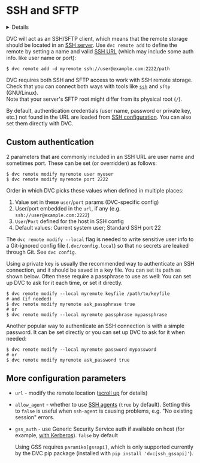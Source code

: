 # SSH and SFTP

<!--
## SSH
-->

<details>

### Click to learn about SSH and SFTP.

[SSH] (Secure Shell) is a protocol that uses encryption to secure a connection
with a remote computer, which lets you safely transfer files to and from it
(like [`scp`]), among other features. Other operations can be used on top of
SSH, like FTP (simple file transfer protocol) which becomes secure or [SFTP].

[SSH]: https://www.ssh.com/academy/ssh
[SFTP]: https://www.ssh.com/academy/ssh/sftp-ssh-file-transfer-protocol
[`scp`]: https://www.ssh.com/academy/ssh/scp

</details>

DVC will act as an SSH/SFTP client, which means that the remote storage should
be located in an [SSH server]. Use `dvc remote add` to define the remote by
setting a name and valid [SSH URL] (which may include some auth info. like user
name or port):

```cli
$ dvc remote add -d myremote ssh://user@example.com:2222/path
```

[ssh server]: https://www.ssh.com/academy/ssh/server
[SSH URL]: https://tools.ietf.org/id/draft-salowey-secsh-uri-00.html#sshsyntax

<admon type="warn">

DVC requires both SSH and SFTP access to work with SSH remote storage. Check
that you can connect both ways with tools like [`ssh`] and `sftp` (GNU/Linux).  
Note that your server's SFTP root might differ from its physical root (`/`).

[`ssh`]: https://www.ssh.com/academy/ssh/command

</admon>

By default, authentication credentials (user name, password or private key,
etc.) not found in the URL are loaded from [SSH configuration]. You can also set
them directly with DVC.

[ssh configuration]: https://www.ssh.com/academy/ssh/config

## Custom authentication

2 parameters that are commonly included in an SSH URL are user name and
sometimes port. These can be set (or overridden) as follows:

```cli
$ dvc remote modify myremote user myuser
$ dvc remote modify myremote port 2222
```

Order in which DVC picks these values when defined in multiple places:

1. Value set in these `user`/`port` params (DVC-specific config)
2. User/port embedded in the `url`, if any (e.g. `ssh://user@example.com:2222`)
3. `User`/`Port` defined for the host in SSH config
4. Default values: Current system user; Standard SSH port 22

<admon type="warn">

The `dvc remote modify --local` flag is needed to write sensitive user info to a
Git-ignored config file (`.dvc/config.local`) so that no secrets are leaked
through Git. See `dvc config`.

</admon>

Using a private key is usually the recommended way to authenticate an SSH
connection, and it should be saved in a key file. You can set its path as shown
below. Often these require a passphrase to use as well: You can set up DVC to
ask for it each time, or set it directly.

```cli
$ dvc remote modify --local myremote keyfile /path/to/keyfile
# and (if needed)
$ dvc remote modify myremote ask_passphrase true
# or
$ dvc remote modify --local myremote passphrase mypassphrase
```

Another popular way to authenticate an SSH connection is with a simple password.
It can be set directly or you can set up DVC to ask for it when needed:

```cli
$ dvc remote modify --local myremote password mypassword
# or
$ dvc remote modify myremote ask_password true
```

## More configuration parameters

- `url` - modify the remote location ([scroll up](#amazon-s3) for details)

- `allow_agent` - whether to use [SSH agents] (`true` by default). Setting this
  to `false` is useful when `ssh-agent` is causing problems, e.g. "No existing
  session" errors.

- `gss_auth` - use Generic Security Service auth if available on host (for
  example, [with Kerberos]). `false` by default

  <admon type="warn">

  Using GSS requires `paramiko[gssapi]`, which is only supported currently by
  the DVC pip package (installed with `pip install 'dvc[ssh_gssapi]'`).

  </admon>

[ssh agents]: https://www.ssh.com/academy/ssh/agent
[with kerberos]:
  https://en.wikipedia.org/wiki/Generic_Security_Services_Application_Program_Interface#Relationship_to_Kerberos
